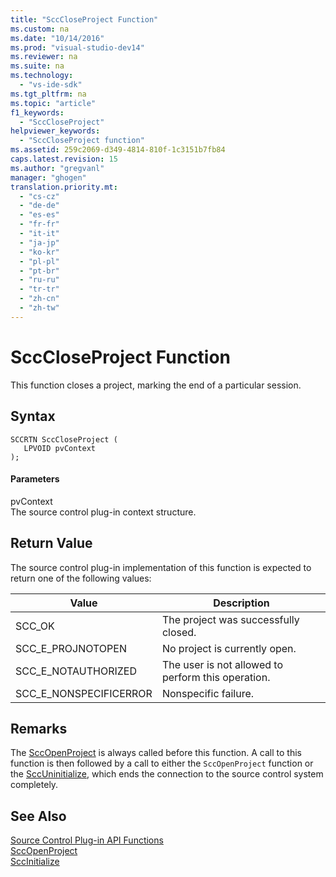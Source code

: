 ```yaml
---
title: "SccCloseProject Function"
ms.custom: na
ms.date: "10/14/2016"
ms.prod: "visual-studio-dev14"
ms.reviewer: na
ms.suite: na
ms.technology: 
  - "vs-ide-sdk"
ms.tgt_pltfrm: na
ms.topic: "article"
f1_keywords: 
  - "SccCloseProject"
helpviewer_keywords: 
  - "SccCloseProject function"
ms.assetid: 259c2069-d349-4814-810f-1c3151b7fb84
caps.latest.revision: 15
ms.author: "gregvanl"
manager: "ghogen"
translation.priority.mt: 
  - "cs-cz"
  - "de-de"
  - "es-es"
  - "fr-fr"
  - "it-it"
  - "ja-jp"
  - "ko-kr"
  - "pl-pl"
  - "pt-br"
  - "ru-ru"
  - "tr-tr"
  - "zh-cn"
  - "zh-tw"
---
```

# SccCloseProject Function
This function closes a project, marking the end of a particular session.  
  
## Syntax  
  
```cpp#  
SCCRTN SccCloseProject (  
   LPVOID pvContext  
);  
```  
  
#### Parameters  
 pvContext  
 The source control plug-in context structure.  
  
## Return Value  
 The source control plug-in implementation of this function is expected to return one of the following values:  
  
|Value|Description|  
|-----------|-----------------|  
|SCC_OK|The project was successfully closed.|  
|SCC_E_PROJNOTOPEN|No project is currently open.|  
|SCC_E_NOTAUTHORIZED|The user is not allowed to perform this operation.|  
|SCC_E_NONSPECIFICERROR|Nonspecific failure.|  
  
## Remarks  
 The [SccOpenProject](../extensibility/sccopenproject-function.md) is always called before this function. A call to this function is then followed by a call to either the `SccOpenProject` function or the [SccUninitialize](../extensibility/sccuninitialize-function.md), which ends the connection to the source control system completely.  
  
## See Also  
 [Source Control Plug-in API Functions](../extensibility/source-control-plug-in-api-functions.md)   
 [SccOpenProject](../extensibility/sccopenproject-function.md)   
 [SccInitialize](../extensibility/sccinitialize-function.md)